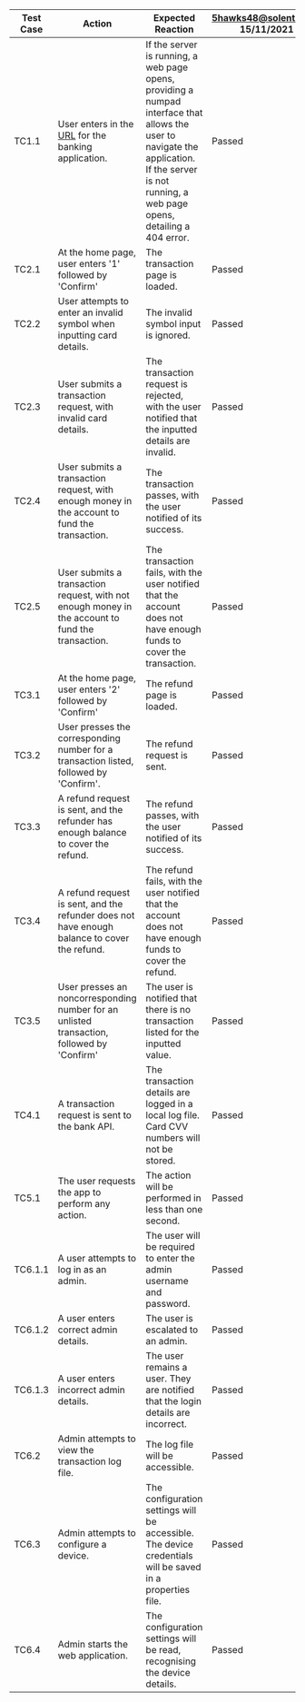 | Test Case 	| Action                                                                                            	| Expected Reaction                                                                                                                                                                                 	| 5hawks48@solent.ac.uk 15/11/2021 |
|-----------	|---------------------------------------------------------------------------------------------------	|---------------------------------------------------------------------------------------------------------------------------------------------------------------------------------------------------	|----------------------------------|
| TC1.1     	| User enters in the [URL](http://localhost:8080/pointOfSalesDevice/) for the banking application.                         	| If the server is running, a web page opens, providing a numpad interface that allows the user to navigate the application. If the server is not running, a web page opens, detailing a 404 error. 	|Passed	|
| TC2.1     	| At the home page, user enters '1' followed by 'Confirm'                                           	| The transaction page is loaded.                                                                                                                                                                   	|Passed	|
| TC2.2     	| User attempts to enter an invalid symbol when inputting card details.                             	| The invalid symbol input is ignored.                                                                                                                                                              	|Passed	|
| TC2.3     	| User submits a transaction request, with invalid card details.                                    	| The transaction request is rejected, with the user notified that the inputted details are invalid.                                                                                                	|Passed	|
| TC2.4     	| User submits a transaction request, with enough money in the account to fund the transaction.     	| The transaction passes, with the user notified of its success.                                                                                                                                    	|Passed	|
| TC2.5     	| User submits a transaction request, with not enough money in the account to fund the transaction. 	| The transaction fails, with the user notified that the account does not have enough funds to cover the transaction.                                                                               	|Passed	|
| TC3.1     	| At the home page, user enters '2' followed by 'Confirm'                                           	| The refund page is loaded.                                                                                                                                                                        	|Passed	|
| TC3.2     	| User presses the corresponding number for a transaction listed, followed by 'Confirm'.            	| The refund request is sent.                                                                                                                                                                       	|Passed	|
| TC3.3     	| A refund request is sent, and the refunder has enough balance to cover the refund.                	| The refund passes, with the user notified of its success.                                                                                                                                         	|Passed	|
| TC3.4     	| A refund request is sent, and the refunder does not have enough balance to cover the refund.      	| The refund fails, with the user notified that the account does not have enough funds to cover the refund.                                                                                         	|Passed	|
| TC3.5     	| User presses an  noncorresponding number for an unlisted transaction, followed by 'Confirm'       	| The user is notified that there is no transaction listed for the inputted value.                                                                                                                  	|Passed	|
| TC4.1     	| A transaction request is sent to the bank API.                                                    	| The transaction details are logged in a local log file. Card CVV numbers will not be stored.                                                                                                      	|Passed	|
| TC5.1     	| The user requests the app to perform any action.                                                  	| The action will be performed in less than one second.                                                                                                                                             	|Passed	|
| TC6.1.1   	| A user attempts to log in as an admin.                                                            	| The user will be required to enter the admin username and password.                                                                                                                               	|Passed	|
| TC6.1.2   	| A user enters correct admin details.                                                              	| The user is escalated to an admin.                                                                                                                                                                	|Passed	|
| TC6.1.3   	| A user enters incorrect admin details.                                                            	| The user remains a user. They are notified that the login details are incorrect.                                                                                                                  	|Passed	|
| TC6.2     	| Admin attempts to view the transaction log file.                                                  	| The log file will be accessible.                                                                                                                                                                  	|Passed	|
| TC6.3     	| Admin attempts to configure a device.                                                             	| The configuration settings will be accessible. The device credentials will be saved in a properties file.                                                                                         	|Passed	|
| TC6.4     	| Admin starts the web application.                                                                 	| The configuration settings will be read, recognising the device details.                                                                                                                          	|Passed	|
